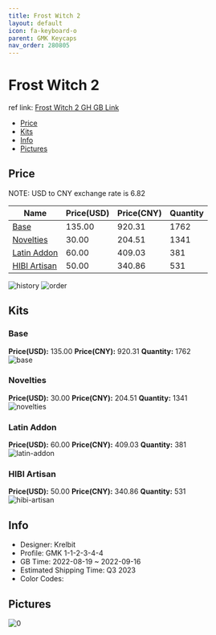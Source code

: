```yaml
---
title: Frost Witch 2 
layout: default
icon: fa-keyboard-o
parent: GMK Keycaps
nav_order: 280805
---
```


# Frost Witch 2 

ref link: [Frost Witch 2 GH GB Link](https://geekhack.org/index.php?topic=118133.0)

* [Price](#price)
* [Kits](#kits)
* [Info](#info)
* [Pictures](#pictures)

## Price

NOTE: USD to CNY exchange rate is 6.82

| Name          | Price(USD)   |  Price(CNY) | Quantity |
| ------------- | ------------ |  ---------- | -------- |
|[Base](#base)|135.00|920.31|1762|
|[Novelties](#novelties)|30.00|204.51|1341|
|[Latin Addon](#latin-addon)|60.00|409.03|381|
|[HIBI Artisan](#hibi-artisan)|50.00|340.86|531|

<img src="{{ 'assets/images/gmk-keycaps/Frost-Witch-2/history.png' | relative_url }}" alt="history" class="image featured">
<img src="{{ 'assets/images/gmk-keycaps/Frost-Witch-2/order.png' | relative_url }}" alt="order" class="image featured">

## Kits
### Base  
**Price(USD):** 135.00	**Price(CNY):** 920.31	**Quantity:** 1762  
<img src="{{ 'assets/images/gmk-keycaps/Frost-Witch-2/kits_pics/base.png' | relative_url }}" alt="base" class="image featured">

### Novelties  
**Price(USD):** 30.00	**Price(CNY):** 204.51	**Quantity:** 1341  
<img src="{{ 'assets/images/gmk-keycaps/Frost-Witch-2/kits_pics/novelties.png' | relative_url }}" alt="novelties" class="image featured">

### Latin Addon  
**Price(USD):** 60.00	**Price(CNY):** 409.03	**Quantity:** 381  
<img src="{{ 'assets/images/gmk-keycaps/Frost-Witch-2/kits_pics/latin-addon.png' | relative_url }}" alt="latin-addon" class="image featured">

### HIBI Artisan  
**Price(USD):** 50.00	**Price(CNY):** 340.86	**Quantity:** 531  
<img src="{{ 'assets/images/gmk-keycaps/Frost-Witch-2/kits_pics/hibi-artisan.png' | relative_url }}" alt="hibi-artisan" class="image featured">

## Info
* Designer: Krelbit  
* Profile: GMK 1-1-2-3-4-4  
* GB Time: 2022-08-19 ~ 2022-09-16  
* Estimated Shipping Time: Q3 2023  
* Color Codes:  


## Pictures  
<img src="{{ 'assets/images/gmk-keycaps/Frost-Witch-2/rendering_pics/0.jpg' | relative_url }}" alt="0" class="image featured">
